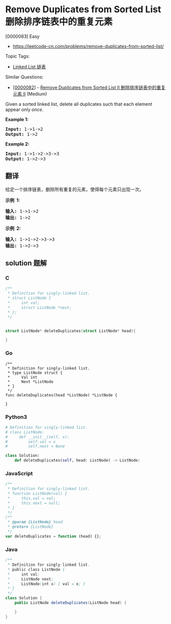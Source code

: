 # Remove Duplicates from Sorted List 删除排序链表中的重复元素

[0000083] Easy

- https://leetcode-cn.com/problems/remove-duplicates-from-sorted-list/

Topic Tags:

- [Linked List 链表](https://leetcode-cn.com/tag/linked-list/)

Similar Questions:

- [[0000082](https://leetcode-cn.com/problems/remove-duplicates-from-sorted-list-ii/)] - [Remove Duplicates from Sorted List II 删除排序链表中的重复元素 II](./0000082.remove-duplicates-from-sorted-list-ii.md) (Medium)

Given a sorted linked list, delete all duplicates such that each element appear only _once_.

**Example 1:**

<pre><strong>Input:</strong> 1-&gt;1-&gt;2
<strong>Output:</strong> 1-&gt;2
</pre>

**Example 2:**

<pre><strong>Input:</strong> 1-&gt;1-&gt;2-&gt;3-&gt;3
<strong>Output:</strong> 1-&gt;2-&gt;3
</pre>

## 翻译

给定一个排序链表，删除所有重复的元素，使得每个元素只出现一次。

**示例  1:**

<pre><strong>输入:</strong> 1-&gt;1-&gt;2
<strong>输出:</strong> 1-&gt;2
</pre>

**示例  2:**

<pre><strong>输入:</strong> 1-&gt;1-&gt;2-&gt;3-&gt;3
<strong>输出:</strong> 1-&gt;2-&gt;3</pre>

## solution 题解

### C

```c
/**
 * Definition for singly-linked list.
 * struct ListNode {
 *     int val;
 *     struct ListNode *next;
 * };
 */


struct ListNode* deleteDuplicates(struct ListNode* head){

}


```

### Go

```golang
/**
 * Definition for singly-linked list.
 * type ListNode struct {
 *     Val int
 *     Next *ListNode
 * }
 */
func deleteDuplicates(head *ListNode) *ListNode {

}
```

### Python3

```python
# Definition for singly-linked list.
# class ListNode:
#     def __init__(self, x):
#         self.val = x
#         self.next = None

class Solution:
    def deleteDuplicates(self, head: ListNode) -> ListNode:
```

### JavaScript

```javascript
/**
 * Definition for singly-linked list.
 * function ListNode(val) {
 *     this.val = val;
 *     this.next = null;
 * }
 */
/**
 * @param {ListNode} head
 * @return {ListNode}
 */
var deleteDuplicates = function (head) {};
```

### Java

```java
/**
 * Definition for singly-linked list.
 * public class ListNode {
 *     int val;
 *     ListNode next;
 *     ListNode(int x) { val = x; }
 * }
 */
class Solution {
    public ListNode deleteDuplicates(ListNode head) {

    }
}
```
